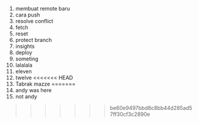 1. membuat remote baru
2. cara push
3. resolve conflict
4. fetch
5. reset
6. protect branch
7. insights
8. deploy
9. someting
10. lalalala
11. eleven
12. twelve
<<<<<<< HEAD
13. Tabrak mazze
=======
13. andy was here
14. not andy
>>>>>>> be60e9497bbd8c8bb44d285ad57ff30cf3c2890e
